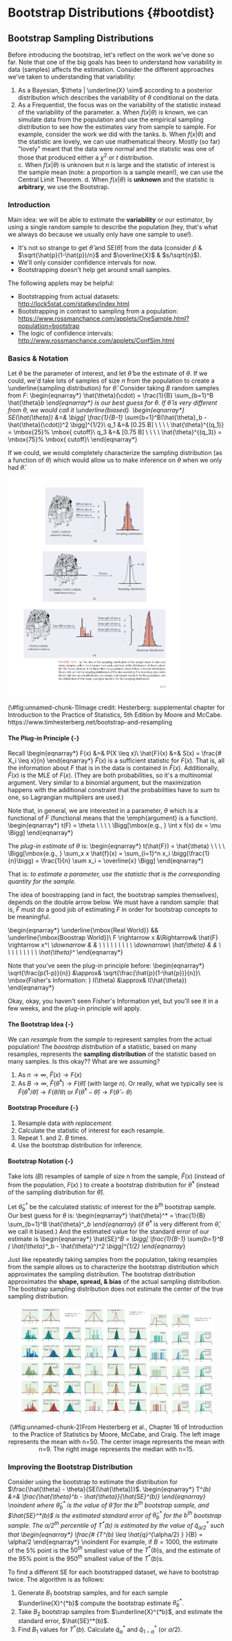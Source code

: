 # Bootstrap Distributions {#bootdist}


## Bootstrap Sampling Distributions

Before introducing the bootstrap, let's reflect on the work we've done so far.  Note that one of the big goals has been to understand how variability in data (samples) affects the estimation.  Consider the different approaches we've taken to understanding that variability:

1. As a Bayesian, $\theta | \underline{X} \sim$ according to a posterior distribution which describes the variability of $\theta$ conditional on the data.  
2. As a Frequentist, the focus was on the variability of the statistic instead of the variability of the parameter.
   a. When $f(x|\theta)$ is known, we can simulate data from the population and use the empirical sampling distribution to see how the estimates vary from sample to sample.  For example, consider the work we did with the tanks.
   b. When $f(x|\theta)$ and the statistic are lovely, we can use mathematical theory.  Mostly (so far) "lovely" meant that the data were normal and the statistic was one of those that produced either a $\chi^2$ or $t$ distribution.  
   c. When $f(x|\theta)$ is unknown but $n$ is large and the statistic of interest is the sample mean (note: a proportion is a sample mean!), we can use the Central Limit Theorem.
   d. When $f(x|\theta)$ is **unknown** and the statistic is **arbitrary**, we use the Bootstrap.


### Introduction


Main idea:  we will be able to estimate the **variability** or our estimator, by using a single random sample to describe the population (hey, that's what we always do because we usually only have one sample to use!).

* It's not so strange to get $\hat{\theta}$ and SE($\hat{\theta}$) from the data (consider $\hat{p}$ \& $\sqrt{\hat{p}(1-\hat{p})/n}$ and $\overline{X}$ \& $s/\sqrt{n}$).
* We'll only consider confidence intervals for now.
* Bootstrapping doesn't help get around small samples.

The following applets may be helpful:

* Bootstrapping from actual datasets: http://lock5stat.com/statkey/index.html 
* Bootstrapping in contrast to sampling from a population:  https://www.rossmanchance.com/applets/OneSample.html?population=bootstrap
* The logic of confidence intervals: http://www.rossmanchance.com/applets/ConfSim.html


### Basics & Notation

Let $\theta$ be the parameter of interest, and let $\hat{\theta}$ be the estimate of $\theta$.  If we could, we'd take lots of samples of size $n$ from the population to create a \underline{sampling distribution} for $\hat{\theta}$.  Consider taking $B$ random samples from $F$:
\begin{eqnarray*}
\hat{\theta}(\cdot) = \frac{1}{B} \sum_{b=1}^B \hat{\theta}_b
\end{eqnarray*}
is our best guess for $\theta$.  If $\hat{\theta}$ is very different from $\theta$, we would call it \underline{biased}.
\begin{eqnarray*}
SE(\hat{\theta}) &=& \bigg[ \frac{1}{B-1} \sum_{b=1}^B(\hat{\theta}_b - \hat{\theta}(\cdot))^2 \bigg]^{1/2}\\
q_1 &=& [0.25 B] \ \ \ \ \hat{\theta}^{(q_1)} = \mbox{25}\% \mbox{ cutoff}\\
q_3 &=& [0.75 B] \ \ \ \ \hat{\theta}^{(q_3)} = \mbox{75}\% \mbox{ cutoff}\\
\end{eqnarray*}

If we could, we would completely characterize the sampling distribution (as a function of $\theta$) which would allow us to make inference on $\theta$ when we only had $\hat{\theta}$.


<div class="figure">
<img src="figs/BSlogic.png" alt="Image credit: Hesterberg: supplemental chapter for Introduction to the Practice of Statistics, 5th Edition by Moore and McCabe.  https://www.timhesterberg.net/bootstrap-and-resampling" width="80%" />
<p class="caption">(\#fig:unnamed-chunk-1)Image credit: Hesterberg: supplemental chapter for Introduction to the Practice of Statistics, 5th Edition by Moore and McCabe.  https://www.timhesterberg.net/bootstrap-and-resampling</p>
</div>

#### The Plug-in Principle {-}

Recall
\begin{eqnarray*}
F(x) &=& P(X \leq x)\\
\hat{F}(x) &=& S(x) = \frac{\# X_i \leq x}{n}
\end{eqnarray*}
$\hat{F}(x)$ is a sufficient statistic for $F(x)$.  That is, all the information about $F$ that is in the data is contained in $\hat{F}(x)$.  Additionally, $\hat{F}(x)$ is the MLE of $F(x)$. (They are both probabilities, so it's a multinomial argument.  Very similar to a binomial argument, but the maximization happens with the additional constraint that the probabilities have to sum to one, so Lagrangian multipliers are used.)

Note that, in general, we are interested in a parameter, $\theta$ which is a functional of $F$ (functional means that the \emph{argument} is a function).
\begin{eqnarray*}
t(F) = \theta \ \ \ \ \Bigg[\mbox{e.g., } \int x f(x) dx = \mu \Bigg]
\end{eqnarray*}

The *plug-in estimate* of $\theta$ is:
\begin{eqnarray*}
t(\hat{F}) = \hat{\theta}  \ \ \ \ \Bigg[\mbox{e.g., }  \sum_x x \hat{f}(x) = \sum_{i=1}^n x_i \bigg(\frac{1}{n}\bigg) =  \frac{1}{n} \sum x_i  = \overline{x} \Bigg]
\end{eqnarray*}

That is: *to estimate a parameter, use the statistic that is the corresponding quantity for the sample.*

The idea of boostrapping (and in fact, the bootstrap samples themselves), depends on the double arrow below.  We must have a random sample: that is, $\hat{F}$ must do a good job of estimating $F$ in order for bootstrap concepts to be meaningful.

\begin{eqnarray*}
\underline{\mbox{Real World}} && \underline{\mbox{Boostrap World}}\\
F \rightarrow x &\Rightarrow& \hat{F} \rightarrow x^*\\
\downarrow & & \ \ \ \ \ \ \ \ \ \downarrow\\
\hat{\theta} & & \ \ \ \ \ \ \ \ \ \hat{\theta}^*
\end{eqnarray*}



Note that you've seen the plug-in principle before:
\begin{eqnarray*}
\sqrt{\frac{p(1-p)}{n}} &\approx& \sqrt{\frac{\hat{p}(1-\hat{p})}{n}}\\
\mbox{Fisher's Information: } I(\theta) &\approx& I(\hat{\theta})
\end{eqnarray*}

Okay, okay, you haven't seen Fisher's Information yet, but you'll see it in a few weeks, and the plug-in principle will apply.

#### The Bootstrap Idea {-}

We can *resample* from the *sample* to represent samples from the actual population!  The *boostrap distribution* of a statistic, based on many resamples, represents the **sampling distribution** of the statistic based on many samples.  Is this okay??  What are we assuming?

1. As $n \rightarrow \infty$, $\hat{F}(x) \rightarrow F(x)$
2. As $B \rightarrow \infty$, $\hat{F}(\hat{\theta}^*) \rightarrow F(\hat{\theta})$  (with large $n$).  Or really, what we typically see is $\hat{F}(\hat{\theta}^* / \hat{\theta}) \rightarrow F(\hat{\theta} / \theta)$ or $\hat{F}(\hat{\theta}^* - \hat{\theta}) \rightarrow F(\hat{\theta} - \theta)$


#### Bootstrap Procedure {-}

1. Resample data *with replacement*.
2. Calculate the statistic of interest for each resample.
3. Repeat 1. and 2. $B$ times.
4. Use the bootstrap distribution for inference.


#### Bootstrap Notation {-}

Take lots ($B$) resamples of sample of size n from the sample, $\hat{F}(x)$ (instead of from the population, $F(x)$ ) to create a bootstrap distribution for $\hat{\theta}^*$ (instead of the sampling distribution for $\hat{\theta}$).

Let $\hat{\theta}^*_b$ be the calculated statistic of interest for the $b^{th}$ bootstrap sample.  Our best guess for $\theta$ is:
\begin{eqnarray*}
\hat{\theta}^* = \frac{1}{B} \sum_{b=1}^B \hat{\theta}^*_b
\end{eqnarray*}
(if $\hat{\theta}^*$ is very different from $\hat{\theta}$, we call it biased.)  And the estimated value for the standard error of our estimate is
\begin{eqnarray*}
\hat{SE}^*_B = \bigg[ \frac{1}{B-1} \sum_{b=1}^B ( \hat{\theta}^*_b - \hat{\theta}^*)^2 \bigg]^{1/2}
\end{eqnarray*}

Just like repeatedly taking samples from the population, taking resamples from the sample allows us to characterize the bootstrap distribution which approximates the sampling distribution.  The bootstrap distribution approximates the **shape, spread, & bias** of the actual sampling distribution.  The bootstrap sampling distribution does not estimate the center of the true sampling distribution.

<div class="figure" style="text-align: center">
<img src="figs/BShesterberg1.png" alt="From Hesterberg et al., Chapter 16 of Introduction to the Practice of Statistics by  Moore, McCabe, and Craig.  The left image represents the mean with n=50.  The center image represents the mean with n=9.  The right image represents the median with n=15." width="30%" /><img src="figs/BShesterberg2.png" alt="From Hesterberg et al., Chapter 16 of Introduction to the Practice of Statistics by  Moore, McCabe, and Craig.  The left image represents the mean with n=50.  The center image represents the mean with n=9.  The right image represents the median with n=15." width="30%" /><img src="figs/BShesterberg3.png" alt="From Hesterberg et al., Chapter 16 of Introduction to the Practice of Statistics by  Moore, McCabe, and Craig.  The left image represents the mean with n=50.  The center image represents the mean with n=9.  The right image represents the median with n=15." width="30%" />
<p class="caption">(\#fig:unnamed-chunk-2)From Hesterberg et al., Chapter 16 of Introduction to the Practice of Statistics by  Moore, McCabe, and Craig.  The left image represents the mean with n=50.  The center image represents the mean with n=9.  The right image represents the median with n=15.</p>
</div>

<!--
#### How accurate is a bootstrap distribution? {-}
\begin{itemize}
\item
\underline{Almost all} of the variation in a bootstrap distribution comes from the selection of the original sample.  (That is,  boostrapping does not overcome issues associated with small sample or non-random samples.)
\item
Resampling $B>1000$ does not typically reduce variability more.
\end{itemize}

Again,
\begin{enumerate}
\item
As $n \rightarrow \infty$, $\hat{F}(x) \rightarrow F(x)$
\item
As $B \rightarrow \infty$, $\hat{F^*}(\hat{\theta}^*) \rightarrow F(\hat{\theta})$  (with large $n$)
\end{enumerate}


#### When does the bootstrap not work? {-}

Consider $X \sim U[0,1]$ (note this would also work with $U[a,b]$).  Let $Y = \max(X_i)$.
\begin{eqnarray*}
F_Y(y) = P(Y \leq y) &=& P( \mbox{ all } X_i \leq y)\\
&=& P(X_i \leq y ) ^n\\
&=& y^n\\
f_Y(y) &=& \frac{\partial F_Y(y)}{\partial y}\\
&=& n y^{n-1} \\
\end{eqnarray*}

Note that the Bootstrap sampling distribution for the sample maximum is a poor approximation to the true sampling distribution.  The problem is that $\hat{F}$ is not a good estimate of the true distribution $F$ in the extreme tail.  Options to fix this problem include using a parametric bootstrap (with knowledge of the population distribution) or smoothing $\hat{F}$ to approximate $F$ better.

However, we can estimate the bias of the sample max:

\begin{eqnarray*}
bias_F &=& E[\hat{\theta}] - \theta\\
E[\hat{\theta}] &=& E [\max(X_i)] \\
&=& \int_0^1 y n y^{n-1} dy\\
&=& \frac{n}{n+1} y^{n+1} \bigg|_0^1\\
&=& \frac{n}{n+1}\\
bias_F &=& \frac{n}{n+1} -1 = \frac{-1}{n+1}
\end{eqnarray*}

We can think about the bootstrap bias in the same way:
\begin{eqnarray*}
bias_{\hat{F}} &=& E[\theta^*]- \hat{\theta}\\
&\approx& \hat{\theta}^* - \hat{\theta}\\
\hat{\theta} &=& 0.9997507\\
\hat{\theta}^* &=& 0.9805526\\
\hat{bias}_{\hat{F}} &=&  0.01919808\\
1/51 &=&  0.01960784\\
\end{eqnarray*}
-->


<!--
%\begin{examp}
%Hesketh and Everitt (2000) report on a study by Caplehorn and Bell (1991) that investigated the times (in days) that heroin addicts remained in a clinic for methadone maintenance treatment.  The data in \verb;heroin.txt; include the amount of time that the subjects stayed in the facility until treatment was terminated (column 4).  For about 37\% of the subjects, the study ended while they were still the in clinic (status=0).  Thus, their survival time has been truncated.  For this reason we might not want to estimate the mean survival time, but rather some other measure of typical survival time.  We explore using the median as well as the 25\% trimmed mean.  We treat the group of 238 patients as representative of the population.
%% From ISCAM Chance & Rossman, Investigation 4.5.3
%\end{examp}
%
-->

### Improving the Bootstrap Distribution 

 Consider using the bootstrap to estimate the distribution for $\frac{\hat{\theta} - \theta}{SE(\hat{\theta})}$.
\begin{eqnarray*}
T^*(b) &=& \frac{\hat{\theta}^*_b - \hat{\theta}}{\hat{SE}^*(b)}
\end{eqnarray*}
\noindent
where $\hat{\theta}^*_b$ is the value of $\hat{\theta}$ for the $b^{th}$ bootstrap sample, and $\hat{SE}^*(b)$ is the estimated standard error of $\hat{\theta}^*_b$ for the $b^{th}$ bootstrap sample.  The $\alpha/2^{th}$ percentile of $T^*(b)$ is estimated by the value of $\hat{q}^*_{\alpha/2}$ such that
\begin{eqnarray*}
\frac{\# \{T^*(b) \leq \hat{q}^*_{\alpha/2} \} }{B} = \alpha/2
\end{eqnarray*}
\noindent
For example, if $B=1000$, the estimate of the 5\% point is the $50^{th}$ smallest value of the $T^*(b)$s, and the estimate of the 95\% point is the $950^{th}$ smallest value of the $T^*(b)$s.


To find a different SE for each bootstrapped dataset, we have to bootstrap twice. The algorithm is as follows:

1. Generate $B_1$ bootstrap samples, and for each sample $\underline{X}^{*b}$ compute the bootstrap estimate $\hat{\theta}^*_b$.
2. Take $B_2$ bootstrap samples from $\underline{X}^{*b}$, and estimate the standard error, $\hat{SE}^*(b)$.
3. Find $B_1$ values for $T^*(b)$.  Calculate $\hat{q}^*_\alpha$ and $\hat{q}^*_{1-\alpha}$ (or $\alpha/2$).
